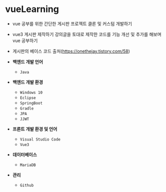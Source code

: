 # vueLearning
- vue 공부를 위한 간단한 게시판 프로젝트 클론 및 커스텀 개발하기
- vue3 게시판 제작하기 강의글을 토대로 제작한 코드를 기능 개선 및 추가를 해보며 vue 공부하기
- 게시판의 베이스 코드 출처(https://onethejay.tistory.com/58)

- **백엔드 개발 언어** 
  - `Java`
  
- **백엔드 개발 환경** 
  - `Windows 10`
  - `Eclipse`
  - `SpringBoot`
  - `Gradle`
  - `JPA`
  - `JJWT`
  
- **프론트 개발 환경 및 언어**
  - `Visual Studio Code`
  - `Vue3`
  
- **데이터베이스**
  - `MariaDB`
  
- **관리**
  - `Github`
  
